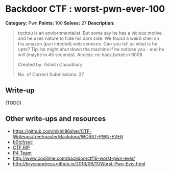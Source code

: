 # Backdoor CTF : worst-pwn-ever-100

**Category:** Pwn
**Points:** 100
**Solves:** 27
**Description:**

> tocttou is an enviornmentalist. But some say he has a vicious motive and he uses nature to hide his dark side. We found a weird shell on his amazon (pun inteded) web services. Can you tell us what is he upto? Tip: he might shut down the machine if he notices you - and he will (maybe in 45 seconds). Access: nc hack.bckdr.in 9008
>
> Created by: Ashish Chaudhary
>
> No. of Correct Submissions: 27
>


## Write-up

(TODO)

## Other write-ups and resources

* https://github.com/nikhil96sher/CTF-Writeups/tree/master/Backdoor/WORST-PWN-EVER
* [b0tchsec](http://b0tchsec.com/2016/backdoorctf/worst-pwn-ever)
* [CTF.RIP](https://ctf.rip/backdoor16-worstpwnever/)
* [P4 Team](https://github.com/p4-team/ctf/tree/master/2016-06-04-backdoor-ctf/pwn_worst)
* http://www.codilime.com/backdoorctf16-worst-pwn-ever/
* http://bryceandress.github.io/2016/06/11/Worst-Pwn-Ever.html
